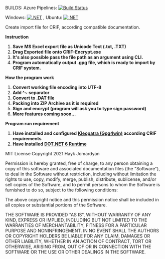 BUILDS: 
Azure Pipelines: [![Build Status](https://jomardyan.visualstudio.com/jomardyan/_apis/build/status/jomardyan.CRIF-Encrypt?branchName=master)](https://jomardyan.visualstudio.com/jomardyan/_build/latest?definitionId=6&branchName=master) 

Windows: [![.NET](https://github.com/jomardyan/CRIF-Encrypt/actions/workflows/dotnetWindows.yml/badge.svg)](https://github.com/jomardyan/CRIF-Encrypt/actions/workflows/dotnetWindows.yml) , Ubuntu: [![.NET](https://github.com/jomardyan/CRIF-Encrypt/actions/workflows/dotnetUbuntu.yml/badge.svg)](https://github.com/jomardyan/CRIF-Encrypt/actions/workflows/dotnetUbuntu.yml)
 
Create import file for CRIF, according compatible documentation.

**Instruction**

1. **Save MS Excel export file as Unicode Text (.txt, .TXT)**
2. **Drag Exported file onto CRIF-Encrypt.exe**
  1. **It&#39;s also possible pass the file path as an argument using CLI.**
3. **Program automatically output .gpg file, which is ready to import by CRIF system.**

**How the program work**

1. **Convert working file encoding into UTF-8**
2. **Add ^~ separator**
3. **Convert to .DAT file**
4. **Packing into ZIP Archive as it is required**
5. **Sign and encrypt (program will ask you to type sign password)**
6. **More features coming soon...**

**Program run requirement**

1. **Have installed and configured** [**Kleopatra (Gpg4win)**](https://www.gpg4win.org/download.html) **according CRIF requirements**
2. **Have Installed** [**DOT.NET 6 Runtime**](https://dotnet.microsoft.com/download/dotnet/6.0/runtime)


MIT License
Copyright 2021 Hayk Jomardyan

Permission is hereby granted, free of charge, to any person obtaining a copy of this software and associated documentation files (the "Software"), to deal in the Software without restriction, including without limitation the rights to use, copy, modify, merge, publish, distribute, sublicense, and/or sell copies of the Software, and to permit persons to whom the Software is furnished to do so, subject to the following conditions:

The above copyright notice and this permission notice shall be included in all copies or substantial portions of the Software.

THE SOFTWARE IS PROVIDED "AS IS", WITHOUT WARRANTY OF ANY KIND, EXPRESS OR IMPLIED, INCLUDING BUT NOT LIMITED TO THE WARRANTIES OF MERCHANTABILITY, FITNESS FOR A PARTICULAR PURPOSE AND NONINFRINGEMENT. IN NO EVENT SHALL THE AUTHORS OR COPYRIGHT HOLDERS BE LIABLE FOR ANY CLAIM, DAMAGES OR OTHER LIABILITY, WHETHER IN AN ACTION OF CONTRACT, TORT OR OTHERWISE, ARISING FROM, OUT OF OR IN CONNECTION WITH THE SOFTWARE OR THE USE OR OTHER DEALINGS IN THE SOFTWARE.